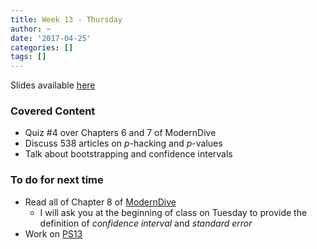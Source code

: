 ```yaml
---
title: Week 13 - Thursday
author: ~
date: '2017-04-25'
categories: []
tags: []
---
```


Slides available [here](http://ismayc.github.io/soc301_s2017/slides/slide_deck.html#week13th)


### Covered Content

- Quiz #4 over Chapters 6 and 7 of ModernDive
- Discuss 538 articles on _p_-hacking and _p_-values
- Talk about bootstrapping and confidence intervals

### To do for next time

- Read all of Chapter 8 of [ModernDive](https://ismayc.github.io/moderndiver-book/8-ci.html)
  - I will ask you at the beginning of class on Tuesday to provide the definition of _confidence interval_ and _standard error_
- Work on [PS13](https://ismayc.github.io/soc301_s2017/problem-sets/index.html#ps13)

